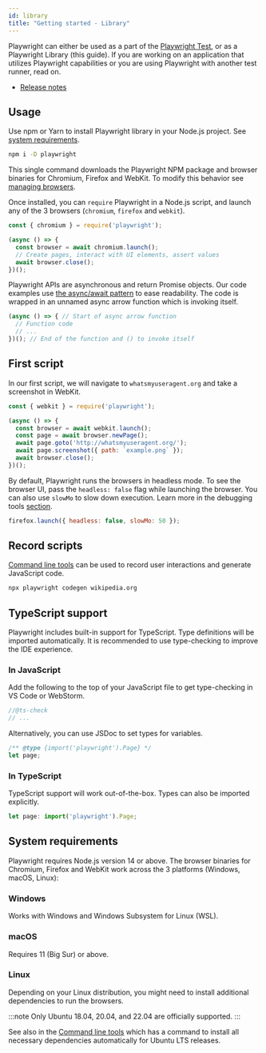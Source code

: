 ```yaml
---
id: library
title: "Getting started - Library"
---
```


Playwright can either be used as a part of the [Playwright Test](./intro.md), or as a Playwright Library (this guide). If you are working on an application that utilizes Playwright capabilities or you are using Playwright with another test runner, read on.

<!-- TOC -->
- [Release notes](./release-notes.md)

## Usage

Use npm or Yarn to install Playwright library in your Node.js project. See [system requirements](#system-requirements).

```bash
npm i -D playwright
```

This single command downloads the Playwright NPM package and browser binaries for Chromium, Firefox and WebKit. To modify this behavior see [managing browsers](./browsers.md#managing-browser-binaries).

Once installed, you can `require` Playwright in a Node.js script, and launch any of the 3 browsers (`chromium`, `firefox` and `webkit`).

```js
const { chromium } = require('playwright');

(async () => {
  const browser = await chromium.launch();
  // Create pages, interact with UI elements, assert values
  await browser.close();
})();
```

Playwright APIs are asynchronous and return Promise objects. Our code examples use [the async/await pattern](https://developer.mozilla.org/en-US/docs/Learn/JavaScript/Asynchronous/Async_await) to ease readability. The code is wrapped in an unnamed async arrow function which is invoking itself.

```js
(async () => { // Start of async arrow function
  // Function code
  // ...
})(); // End of the function and () to invoke itself
```

## First script

In our first script, we will navigate to `whatsmyuseragent.org` and take a screenshot in WebKit.

```js
const { webkit } = require('playwright');

(async () => {
  const browser = await webkit.launch();
  const page = await browser.newPage();
  await page.goto('http://whatsmyuseragent.org/');
  await page.screenshot({ path: `example.png` });
  await browser.close();
})();
```

By default, Playwright runs the browsers in headless mode. To see the browser UI, pass the `headless: false` flag while launching the browser. You can also use `slowMo` to slow down execution. Learn more in the debugging tools [section](./debug.md).

```js
firefox.launch({ headless: false, slowMo: 50 });
```

## Record scripts

[Command line tools](./cli.md) can be used to record user interactions and generate JavaScript code.

```bash
npx playwright codegen wikipedia.org
```

## TypeScript support

Playwright includes built-in support for TypeScript. Type definitions will be imported automatically. It is recommended to use type-checking to improve the IDE experience.

### In JavaScript
Add the following to the top of your JavaScript file to get type-checking in VS Code or WebStorm.

```js
//@ts-check
// ...
```

Alternatively, you can use JSDoc to set types for variables.

```js
/** @type {import('playwright').Page} */
let page;
```

### In TypeScript
TypeScript support will work out-of-the-box. Types can also be imported explicitly.

```js
let page: import('playwright').Page;
```

## System requirements

Playwright requires Node.js version 14 or above. The browser binaries for Chromium,
Firefox and WebKit work across the 3 platforms (Windows, macOS, Linux):

### Windows

Works with Windows and Windows Subsystem for Linux (WSL).

### macOS

Requires 11 (Big Sur) or above.

### Linux

Depending on your Linux distribution, you might need to install additional
dependencies to run the browsers.

:::note
Only Ubuntu 18.04, 20.04, and 22.04 are officially supported.
:::

See also in the [Command line tools](./cli.md#install-system-dependencies)
which has a command to install all necessary dependencies automatically for Ubuntu
LTS releases.
